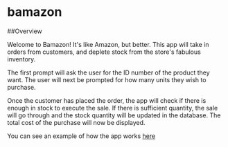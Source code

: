 # bamazon
##Overview

Welcome to Bamazon! It's like Amazon, but better. This app will take in orders from customers, and deplete stock from the store's fabulous inventory.

The first prompt will ask the user for the ID number of the product they want. 
The user will next be prompted for how many units they wish to purchase.

Once the customer has placed the order, the app will check if there is enough in stock to execute the sale. If there is sufficient quantity, the sale will go through and the stock quantity will be updated in the database. The total cost of the purchase will now be displayed.

You can see an example of how the app works [here](https://drive.google.com/file/d/19r5kwY0BxXayuck-Tcd0W7MIIMRW6lZH/view?usp=sharing)